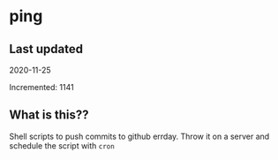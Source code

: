 # ping

## Last updated
2020-11-25

Incremented: 1141

## What is this??
Shell scripts to push commits to github errday. Throw it on a server and schedule the script with `cron`
